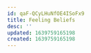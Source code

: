 ```yaml
---
id: qaF-QCyLHuNfOE4ISoFx9
title: Feeling Beliefs
desc: ''
updated: 1639759165198
created: 1639759165198
---
```



